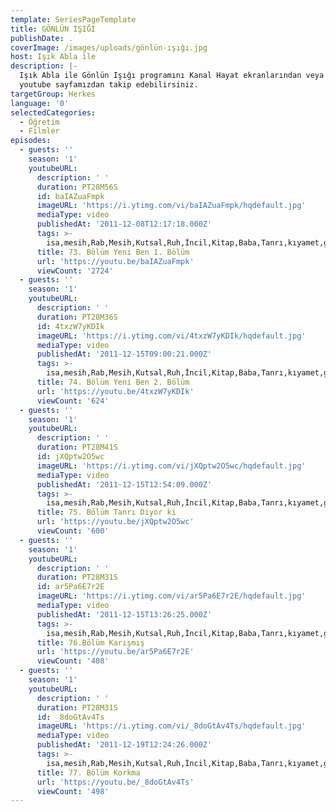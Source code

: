 ```yaml
---
template: SeriesPageTemplate
title: GÖNLÜN IŞIĞI
publishDate: .
coverImage: /images/uploads/gönlün-ışığı.jpg
host: Işık Abla ile
description: |-
  Işık Abla ile Gönlün Işığı programını Kanal Hayat ekranlarından veya 
  youtube sayfamızdan takip edebilirsiniz.
targetGroup: Herkes
language: '0'
selectedCategories:
  - Öğretim
  - Filmler
episodes:
  - guests: ''
    season: '1'
    youtubeURL:
      description: ' '
      duration: PT28M56S
      id: baIAZuaFmpk
      imageURL: 'https://i.ytimg.com/vi/baIAZuaFmpk/hqdefault.jpg'
      mediaType: video
      publishedAt: '2011-12-08T12:17:18.000Z'
      tags: >-
        isa,mesih,Rab,Mesih,Kutsal,Ruh,İncil,Kitap,Baba,Tanrı,kıyamet,günü,Allah,depresyon,şifa,bereket,Özgürlük,Hastalık,Bunalım,Esenlik,Rahatlık,Mucize,Hristiyanlık,İman,Hz.,İsa,peygamber,İlah,Ruhsal,Protestan,Türk,Hristiyan,Kıyamet,İntihar,Cennet,Cehennem,din,lanet,Cin,Pastör,Kilise,Ahiret,neler,olacak,yargı
      title: 73. Bölüm Yeni Ben 1. Bölüm
      url: 'https://youtu.be/baIAZuaFmpk'
      viewCount: '2724'
  - guests: ''
    season: '1'
    youtubeURL:
      description: ' '
      duration: PT28M36S
      id: 4txzW7yKDIk
      imageURL: 'https://i.ytimg.com/vi/4txzW7yKDIk/hqdefault.jpg'
      mediaType: video
      publishedAt: '2011-12-15T09:00:21.000Z'
      tags: >-
        isa,mesih,Rab,Mesih,Kutsal,Ruh,İncil,Kitap,Baba,Tanrı,kıyamet,günü,Allah,depresyon,şifa,bereket,Özgürlük,Hastalık,Bunalım,Esenlik,Rahatlık,Mucize,Hristiyanlık,İman,Hz.,İsa,peygamber,İlah,Ruhsal,Protestan,Türk,Hristiyan,Kıyamet,İntihar,Cennet,Cehennem,din,lanet,Cin,Pastör,Kilise,Ahiret,neler,olacak,yargı
      title: 74. Bölüm Yeni Ben 2. Bölüm
      url: 'https://youtu.be/4txzW7yKDIk'
      viewCount: '624'
  - guests: ''
    season: '1'
    youtubeURL:
      description: ' '
      duration: PT28M41S
      id: jXQptw2O5wc
      imageURL: 'https://i.ytimg.com/vi/jXQptw2O5wc/hqdefault.jpg'
      mediaType: video
      publishedAt: '2011-12-15T12:54:09.000Z'
      tags: >-
        isa,mesih,Rab,Mesih,Kutsal,Ruh,İncil,Kitap,Baba,Tanrı,kıyamet,günü,Allah,depresyon,şifa,bereket,Özgürlük,Hastalık,Bunalım,Esenlik,Rahatlık,Mucize,Hristiyanlık,İman,Hz.,İsa,peygamber,İlah,Ruhsal,Protestan,Türk,Hristiyan,Kıyamet,İntihar,Cennet,Cehennem,din,lanet,Cin,Pastör,Kilise,Ahiret,neler,olacak,yargı
      title: 75. Bölüm Tanrı Diyor ki
      url: 'https://youtu.be/jXQptw2O5wc'
      viewCount: '600'
  - guests: ''
    season: '1'
    youtubeURL:
      description: ' '
      duration: PT28M31S
      id: ar5Pa6E7r2E
      imageURL: 'https://i.ytimg.com/vi/ar5Pa6E7r2E/hqdefault.jpg'
      mediaType: video
      publishedAt: '2011-12-15T13:26:25.000Z'
      tags: >-
        isa,mesih,Rab,Mesih,Kutsal,Ruh,İncil,Kitap,Baba,Tanrı,kıyamet,günü,Allah,depresyon,şifa,bereket,Özgürlük,Hastalık,Bunalım,Esenlik,Rahatlık,Mucize,Hristiyanlık,İman,Hz.,İsa,peygamber,İlah,Ruhsal,Protestan,Türk,Hristiyan,Kıyamet,İntihar,Cennet,Cehennem,din,lanet,Cin,Pastör,Kilise,Ahiret,neler,olacak,yargı
      title: 76.Bölüm Karışmış
      url: 'https://youtu.be/ar5Pa6E7r2E'
      viewCount: '408'
  - guests: ''
    season: '1'
    youtubeURL:
      description: ' '
      duration: PT28M31S
      id: _8doGtAv4Ts
      imageURL: 'https://i.ytimg.com/vi/_8doGtAv4Ts/hqdefault.jpg'
      mediaType: video
      publishedAt: '2011-12-19T12:24:26.000Z'
      tags: >-
        isa,mesih,Rab,Mesih,Kutsal,Ruh,İncil,Kitap,Baba,Tanrı,kıyamet,günü,Allah,depresyon,şifa,bereket,Özgürlük,Hastalık,Bunalım,Esenlik,Rahatlık,Mucize,Hristiyanlık,İman,Hz.,İsa,peygamber,İlah,Ruhsal,Protestan,Türk,Hristiyan,Kıyamet,İntihar,Cennet,Cehennem,din,lanet,Cin,Pastör,Kilise,Ahiret,neler,olacak,yargı
      title: 77. Bölüm Korkma
      url: 'https://youtu.be/_8doGtAv4Ts'
      viewCount: '498'
---
```


